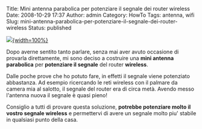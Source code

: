 Title: Mini antenna parabolica per potenziare il segnale dei router wireless
Date: 2008-10-29 17:37
Author: admin
Category: HowTo
Tags: antenna, wifi
Slug: mini-antenna-parabolica-per-potenziare-il-segnale-dei-router-wireless
Status: published

[![]({filename}/images/2008/10/29102008769.jpg){width=100%}]({filename}/images/2017/10/teams-splash-announcement.png)

Dopo averne sentito tanto parlare, senza mai aver avuto occasione di provarla
direttamente, mi sono deciso a costruire una **mini antenna parabolica**
per **potenziare il segnale** del router **wireless**.

Dalle poche prove che ho potuto fare, in effetti il segnale viene
potenziato abbastanza. Ad esempio ricercando le reti wireless con il
palmare da camera mia al salotto, il segnale del router era di circa
metà. Avendo messo l'antenna nuova il segnale è quasi pieno!

Consiglio a tutti di provare questa soluzione, **potrebbe potenziare
molto il vostro segnale wireless** e permettervi di avere un segnale
molto piu' stabile in qualsiasi punto della casa.
